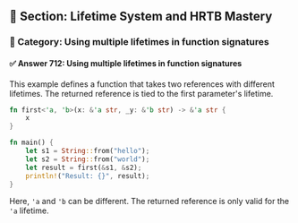 ## 📘 Section: Lifetime System and HRTB Mastery  
### 🔹 Category: Using multiple lifetimes in function signatures  
#### ✅ Answer 712: Using multiple lifetimes in function signatures

This example defines a function that takes two references with different lifetimes. The returned reference is tied to the first parameter's lifetime.

```rust
fn first<'a, 'b>(x: &'a str, _y: &'b str) -> &'a str {
    x
}

fn main() {
    let s1 = String::from("hello");
    let s2 = String::from("world");
    let result = first(&s1, &s2);
    println!("Result: {}", result);
}
```

Here, `'a` and `'b` can be different. The returned reference is only valid for the `'a` lifetime.
